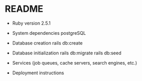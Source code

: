 # README

* Ruby version 
2.5.1

* System dependencies 
postgreSQL

* Database creation 
rails db:create

* Database initialization 
rails db:migrate
rails db:seed

* Services (job queues, cache servers, search engines, etc.)

* Deployment instructions
